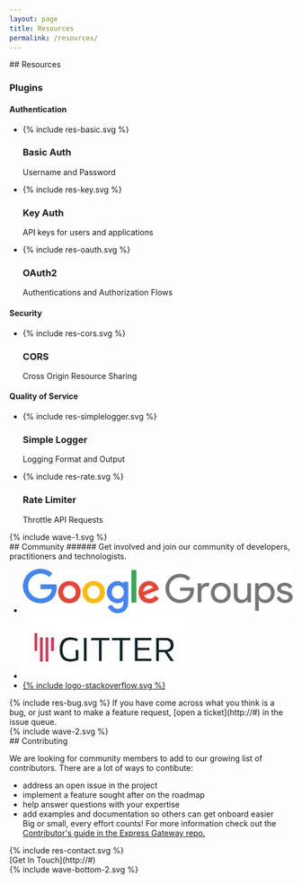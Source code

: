 ```yaml
---
layout: page
title: Resources
permalink: /resources/
---
```

<div class="resources" markdown="1">
<section class="page-section-normal">
<div class="wrapper-flex">
<div class="wrapper">
<div class="flex-column" markdown="1">
## Resources

### Plugins

#### Authentication
<ul class="icon-list">
<li>{% include res-basic.svg %}<h3>Basic Auth</h3><p>Username and Password</p></li>
<li>{% include res-key.svg %}<h3>Key Auth</h3><p>API keys for users and applications</p></li>
<li>{% include res-oauth.svg %}<h3>OAuth2</h3><p>Authentications and Authorization Flows</p></li>
<!-- <li>{% include res-jwt.svg %}<h3>JWT</h3><p>JSON Web Token</p></li> -->
</ul>


#### Security
<ul class="icon-list">
<!-- <li>{% include res-rabcl.svg %}<h3>RABCL</h3><p>Role Based Access Control</p></li> -->
<li>{% include res-cors.svg %}<h3>CORS</h3><p>Cross Origin Resource Sharing</p></li>
</ul>

#### Quality of Service
<ul class="icon-list no-border">
<li>{% include res-simplelogger.svg %}<h3>Simple Logger</h3><p>Logging Format and Output</p></li>
<li>{% include res-rate.svg %}<h3>Rate Limiter</h3><p>Throttle API Requests</p></li>
</ul>
</div>
</div>
</div>
</section>

<div class="svg-fix">{% include wave-1.svg %}</div>
<section class="page-section-blue">
<div class="wrapper-flex">
<div class="wrapper">
<div class="flex-column community" markdown="1">
## Community
###### Get involved and join our community of developers, practitioners and technologists.
<div class="flex-row">
<ul class="logo-cloud">
<li><a href="https://groups.google.com/a/lunchbadger.com/d/forum/express-gateway" target="_blank"><img src="../assets/img/logo-googlegroups.png" /></a></li>
<li><a href="https://gitter.im/ExpressGateway/express-gateway" target="_blank"><img src="../assets/img/logo-gitter.png" /></a></li>
<li><a href="https://stackoverflow.com/questions/tagged/express-gateway" target="_blank">{% include logo-stackoverflow.svg %}</a></li>
</ul>
<div class="bug-block">
<div class="bug-block-content" markdown="1">
  {% include res-bug.svg %}
  If you have come across what you think is a bug, or just want to make a feature request, [open a ticket](http://#) in the issue queue.
</div>
</div>
</div>
</div>
</div>
</div>
<div class="svg-fix">{% include wave-2.svg %}</div>
</section>
<section class="page-section-normal">
<div class="wrapper">
<div class="flex-column" markdown="1">
## Contributing

<span>We are looking for community members to add to our growing list of contributors. There are a lot of ways to contibute:</span>
<ul>
    <li>address an open issue in the project</li>
    <li>implement a feature sought after on the roadmap</li>
    <li>help answer questions with your expertise</li>
    <li>add examples and documentation so others can get onboard easier</li>
<span>Big or small, every effort counts! For more information check out the <a href="https://github.com/ExpressGateway/express-gateway/blob/master/Contributing.md">Contributor's guide in the Express Gateway repo.</a></span>
</ul>
<div class="res-cta" markdown="1">
<div class="svg-fix res-contact">{% include res-contact.svg %}</div>
[Get In Touch](http://#)
</div>
</div>
</div>
</section>
</div>
<div class="svg-fix">{% include wave-bottom-2.svg %}</div>
